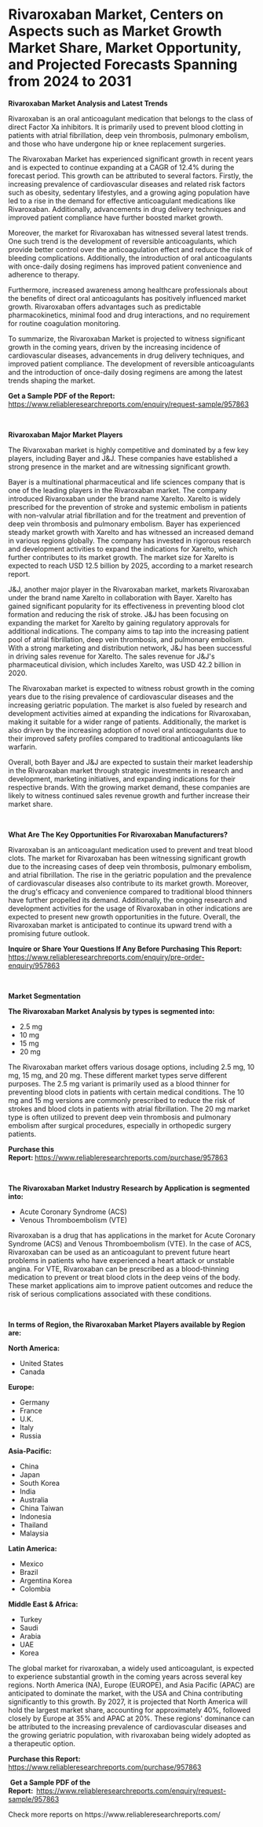 <p><h1>Rivaroxaban Market, Centers on Aspects such as Market Growth Market Share, Market Opportunity, and Projected Forecasts Spanning from 2024 to 2031</h1></p><p><strong>Rivaroxaban Market Analysis and Latest Trends</strong></p>
<p><p>Rivaroxaban is an oral anticoagulant medication that belongs to the class of direct Factor Xa inhibitors. It is primarily used to prevent blood clotting in patients with atrial fibrillation, deep vein thrombosis, pulmonary embolism, and those who have undergone hip or knee replacement surgeries.</p><p>The Rivaroxaban Market has experienced significant growth in recent years and is expected to continue expanding at a CAGR of 12.4% during the forecast period. This growth can be attributed to several factors. Firstly, the increasing prevalence of cardiovascular diseases and related risk factors such as obesity, sedentary lifestyles, and a growing aging population have led to a rise in the demand for effective anticoagulant medications like Rivaroxaban. Additionally, advancements in drug delivery techniques and improved patient compliance have further boosted market growth.</p><p>Moreover, the market for Rivaroxaban has witnessed several latest trends. One such trend is the development of reversible anticoagulants, which provide better control over the anticoagulation effect and reduce the risk of bleeding complications. Additionally, the introduction of oral anticoagulants with once-daily dosing regimens has improved patient convenience and adherence to therapy.</p><p>Furthermore, increased awareness among healthcare professionals about the benefits of direct oral anticoagulants has positively influenced market growth. Rivaroxaban offers advantages such as predictable pharmacokinetics, minimal food and drug interactions, and no requirement for routine coagulation monitoring.</p><p>To summarize, the Rivaroxaban Market is projected to witness significant growth in the coming years, driven by the increasing incidence of cardiovascular diseases, advancements in drug delivery techniques, and improved patient compliance. The development of reversible anticoagulants and the introduction of once-daily dosing regimens are among the latest trends shaping the market.</p></p>
<p><strong>Get a Sample PDF of the Report:&nbsp;</strong> <a href="https://www.reliableresearchreports.com/enquiry/request-sample/957863">https://www.reliableresearchreports.com/enquiry/request-sample/957863</a></p>
<p>&nbsp;</p>
<p><strong>Rivaroxaban Major Market Players</strong></p>
<p><p>The Rivaroxaban market is highly competitive and dominated by a few key players, including Bayer and J&J. These companies have established a strong presence in the market and are witnessing significant growth.</p><p>Bayer is a multinational pharmaceutical and life sciences company that is one of the leading players in the Rivaroxaban market. The company introduced Rivaroxaban under the brand name Xarelto. Xarelto is widely prescribed for the prevention of stroke and systemic embolism in patients with non-valvular atrial fibrillation and for the treatment and prevention of deep vein thrombosis and pulmonary embolism. Bayer has experienced steady market growth with Xarelto and has witnessed an increased demand in various regions globally. The company has invested in rigorous research and development activities to expand the indications for Xarelto, which further contributes to its market growth. The market size for Xarelto is expected to reach USD 12.5 billion by 2025, according to a market research report.</p><p>J&J, another major player in the Rivaroxaban market, markets Rivaroxaban under the brand name Xarelto in collaboration with Bayer. Xarelto has gained significant popularity for its effectiveness in preventing blood clot formation and reducing the risk of stroke. J&J has been focusing on expanding the market for Xarelto by gaining regulatory approvals for additional indications. The company aims to tap into the increasing patient pool of atrial fibrillation, deep vein thrombosis, and pulmonary embolism. With a strong marketing and distribution network, J&J has been successful in driving sales revenue for Xarelto. The sales revenue for J&J's pharmaceutical division, which includes Xarelto, was USD 42.2 billion in 2020.</p><p>The Rivaroxaban market is expected to witness robust growth in the coming years due to the rising prevalence of cardiovascular diseases and the increasing geriatric population. The market is also fueled by research and development activities aimed at expanding the indications for Rivaroxaban, making it suitable for a wider range of patients. Additionally, the market is also driven by the increasing adoption of novel oral anticoagulants due to their improved safety profiles compared to traditional anticoagulants like warfarin.</p><p>Overall, both Bayer and J&J are expected to sustain their market leadership in the Rivaroxaban market through strategic investments in research and development, marketing initiatives, and expanding indications for their respective brands. With the growing market demand, these companies are likely to witness continued sales revenue growth and further increase their market share.</p></p>
<p>&nbsp;</p>
<p><strong>What Are The Key Opportunities For Rivaroxaban Manufacturers?</strong></p>
<p><p>Rivaroxaban is an anticoagulant medication used to prevent and treat blood clots. The market for Rivaroxaban has been witnessing significant growth due to the increasing cases of deep vein thrombosis, pulmonary embolism, and atrial fibrillation. The rise in the geriatric population and the prevalence of cardiovascular diseases also contribute to its market growth. Moreover, the drug's efficacy and convenience compared to traditional blood thinners have further propelled its demand. Additionally, the ongoing research and development activities for the usage of Rivaroxaban in other indications are expected to present new growth opportunities in the future. Overall, the Rivaroxaban market is anticipated to continue its upward trend with a promising future outlook.</p></p>
<p><strong>Inquire or Share Your Questions If Any Before Purchasing This Report:</strong> <a href="https://www.reliableresearchreports.com/enquiry/pre-order-enquiry/957863">https://www.reliableresearchreports.com/enquiry/pre-order-enquiry/957863</a></p>
<p>&nbsp;</p>
<p><strong>Market Segmentation</strong></p>
<p><strong>The Rivaroxaban Market Analysis by types is segmented into:</strong></p>
<p><ul><li>2.5 mg</li><li>10 mg</li><li>15 mg</li><li>20 mg</li></ul></p>
<p><p>The Rivaroxaban market offers various dosage options, including 2.5 mg, 10 mg, 15 mg, and 20 mg. These different market types serve different purposes. The 2.5 mg variant is primarily used as a blood thinner for preventing blood clots in patients with certain medical conditions. The 10 mg and 15 mg versions are commonly prescribed to reduce the risk of strokes and blood clots in patients with atrial fibrillation. The 20 mg market type is often utilized to prevent deep vein thrombosis and pulmonary embolism after surgical procedures, especially in orthopedic surgery patients.</p></p>
<p><strong>Purchase this Report:&nbsp;</strong><a href="https://www.reliableresearchreports.com/purchase/957863">https://www.reliableresearchreports.com/purchase/957863</a></p>
<p>&nbsp;</p>
<p><strong>The Rivaroxaban Market Industry Research by Application is segmented into:</strong></p>
<p><ul><li>Acute Coronary Syndrome (ACS)</li><li>Venous Thromboembolism (VTE)</li></ul></p>
<p><p>Rivaroxaban is a drug that has applications in the market for Acute Coronary Syndrome (ACS) and Venous Thromboembolism (VTE). In the case of ACS, Rivaroxaban can be used as an anticoagulant to prevent future heart problems in patients who have experienced a heart attack or unstable angina. For VTE, Rivaroxaban can be prescribed as a blood-thinning medication to prevent or treat blood clots in the deep veins of the body. These market applications aim to improve patient outcomes and reduce the risk of serious complications associated with these conditions.</p></p>
<p>&nbsp;</p>
<p><strong>In terms of Region, the Rivaroxaban Market Players available by Region are:</strong></p>
<p>
    <p> <strong> North America: </strong>
        <ul>
            <li>United States</li>
            <li>Canada</li>
        </ul>
        </p> 
    <p> <strong> Europe: </strong>
        <ul>
            <li>Germany</li>
            <li>France</li>
            <li>U.K.</li>
            <li>Italy</li>
            <li>Russia</li>
        </ul>
        </p> 
    <p> <strong> Asia-Pacific: </strong>
        <ul>
            <li>China</li>
            <li>Japan</li>
            <li>South Korea</li>
            <li>India</li>
            <li>Australia</li>
            <li>China Taiwan</li>
            <li>Indonesia</li>
            <li>Thailand</li>
            <li>Malaysia</li>
        </ul>
        </p> 
    <p> <strong> Latin America: </strong>
        <ul>
            <li>Mexico</li>
            <li>Brazil</li>
            <li>Argentina Korea</li>
            <li>Colombia</li>
        </ul>
        </p> 
    <p> <strong> Middle East & Africa: </strong>
        <ul>
            <li>Turkey</li>
            <li>Saudi</li>
            <li>Arabia</li>
            <li>UAE</li>
            <li>Korea</li>
        </ul>
    </p>
    </p>
<p><p>The global market for rivaroxaban, a widely used anticoagulant, is expected to experience substantial growth in the coming years across several key regions. North America (NA), Europe (EUROPE), and Asia Pacific (APAC) are anticipated to dominate the market, with the USA and China contributing significantly to this growth. By 2027, it is projected that North America will hold the largest market share, accounting for approximately 40%, followed closely by Europe at 35% and APAC at 20%. These regions' dominance can be attributed to the increasing prevalence of cardiovascular diseases and the growing geriatric population, with rivaroxaban being widely adopted as a therapeutic option.</p></p>
<p><strong>Purchase this Report: </strong><a href="https://www.reliableresearchreports.com/purchase/957863">https://www.reliableresearchreports.com/purchase/957863</a></p>
<p>&nbsp;<strong>Get a Sample PDF of the Report:&nbsp;&nbsp;</strong><a href="https://www.reliableresearchreports.com/enquiry/request-sample/957863">https://www.reliableresearchreports.com/enquiry/request-sample/957863</a></p>
<p><strong></strong></p>
<p>Check more reports on https://www.reliableresearchreports.com/</p>